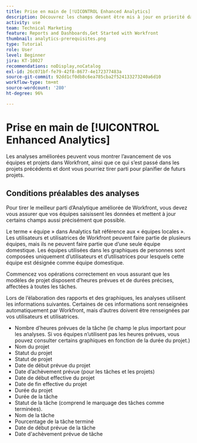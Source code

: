 ```yaml
---
title: Prise en main de [!UICONTROL Enhanced Analytics]
description: Découvrez les champs devant être mis à jour en priorité dans Workfront afin de permettre aux analyses améliorées de vous montrer l’avancement de vos équipes et projets.
activity: use
team: Technical Marketing
feature: Reports and Dashboards,Get Started with Workfront
thumbnail: analytics-prerequisites.png
type: Tutorial
role: User
level: Beginner
jira: KT-10027
recommendations: noDisplay,noCatalog
exl-id: 26c071bf-fe79-42f8-8677-4e172377483a
source-git-commit: 92dd1cf0db8c6ea785cba2f524133273240a6d10
workflow-type: tm+mt
source-wordcount: '280'
ht-degree: 96%

---
```


# Prise en main de [!UICONTROL Enhanced Analytics]

Les analyses améliorées peuvent vous montrer l’avancement de vos équipes et projets dans Workfront, ainsi que ce qui s’est passé dans les projets précédents et dont vous pourriez tirer parti pour planifier de futurs projets.

## Conditions préalables des analyses

Pour tirer le meilleur parti d’Analytique améliorée de Workfront, vous devez vous assurer que vos équipes saisissent les données et mettent à jour certains champs aussi précisément que possible.

Le terme « équipe » dans Analytics fait référence aux « équipes locales ». Les utilisateurs et utilisatrices de Workfront peuvent faire partie de plusieurs équipes, mais ils ne peuvent faire partie que d’une seule équipe domestique. Les équipes utilisées dans les graphiques de personnes sont composées uniquement d’utilisateurs et d’utilisatrices pour lesquels cette équipe est désignée comme équipe domestique.

Commencez vos opérations correctement en vous assurant que les modèles de projet disposent d’heures prévues et de durées précises, affectées à toutes les tâches.

Lors de l’élaboration des rapports et des graphiques, les analyses utilisent les informations suivantes. Certaines de ces informations sont renseignées automatiquement par Workfront, mais d’autres doivent être renseignées par vos utilisateurs et utilisatrices.

* Nombre d’heures prévues de la tâche (le champ le plus important pour les analyses. Si vos équipes n’utilisent pas les heures prévues, vous pouvez consulter certains graphiques en fonction de la durée du projet.)
* Nom du projet
* Statut du projet
* Statut de projet
* Date de début prévue du projet
* Date d’achèvement prévue (pour les tâches et les projets)
* Date de début effective du projet
* Date de fin effective du projet
* Durée du projet
* Durée de la tâche
* Statut de la tâche (comprend le marquage des tâches comme terminées).
* Nom de la tâche
* Pourcentage de la tâche terminé
* Date de début prévue de la tâche
* Date d&#39;achèvement prévue de tâche
